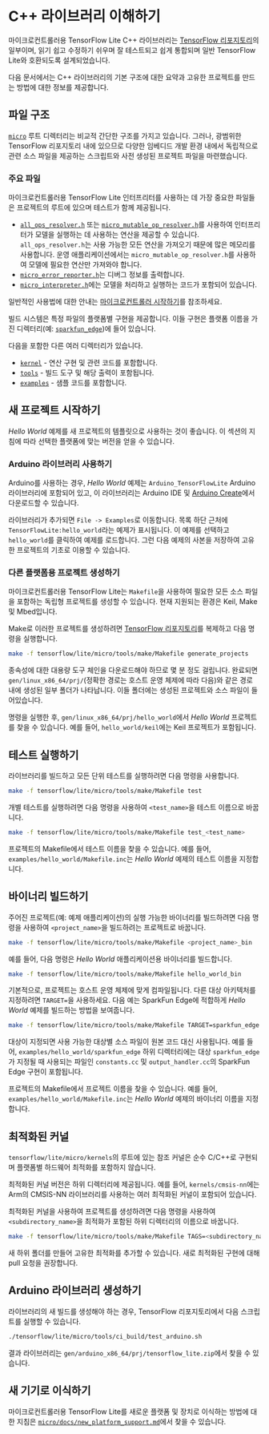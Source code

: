 # C++ 라이브러리 이해하기

마이크로컨트롤러용 TensorFlow Lite C++ 라이브러리는 [TensorFlow 리포지토리](https://github.com/tensorflow/tflite-micro/blob/main/tensorflow/lite/micro)의 일부이며, 읽기 쉽고 수정하기 쉬우며 잘 테스트되고 쉽게 통합되며 일반 TensorFlow Lite와 호환되도록 설계되었습니다.

다음 문서에서는 C++ 라이브러리의 기본 구조에 대한 요약과 고유한 프로젝트를 만드는 방법에 대한 정보를 제공합니다.

## 파일 구조

[`micro`](https://github.com/tensorflow/tflite-micro/blob/main/tensorflow/lite/micro) 루트 디렉터리는 비교적 간단한 구조를 가지고 있습니다. 그러나, 광범위한 TensorFlow 리포지토리 내에 있으므로 다양한 임베디드 개발 환경 내에서 독립적으로 관련 소스 파일을 제공하는 스크립트와 사전 생성된 프로젝트 파일을 마련했습니다.

### 주요 파일

마이크로컨트롤러용 TensorFlow Lite 인터프리터를 사용하는 데 가장 중요한 파일들은 프로젝트의 루트에 있으며 테스트가 함께 제공됩니다.

- [`all_ops_resolver.h`](https://github.com/tensorflow/tflite-micro/blob/main/tensorflow/lite/micro/all_ops_resolver.h) 또는 [`micro_mutable_op_resolver.h`](https://github.com/tensorflow/tflite-micro/blob/main/tensorflow/lite/micro/micro_mutable_op_resolver.h)를 사용하여 인터프리터가 모델을 실행하는 데 사용하는 연산을 제공할 수 있습니다. `all_ops_resolver.h`는 사용 가능한 모든 연산을 가져오기 때문에 많은 메모리를 사용합니다. 운영 애플리케이션에서는 `micro_mutable_op_resolver.h`를 사용하여 모델에 필요한 연산만 가져와야 합니다.
- [`micro_error_reporter.h`](https://github.com/tensorflow/tflite-micro/blob/main/tensorflow/lite/micro/micro_error_reporter.h)는 디버그 정보를 출력합니다.
- [`micro_interpreter.h`](https://github.com/tensorflow/tflite-micro/blob/main/tensorflow/lite/micro/micro_interpreter.h)에는 모델을 처리하고 실행하는 코드가 포함되어 있습니다.

일반적인 사용법에 대한 안내는 [마이크로컨트롤러 시작하기](get_started_low_level.md)를 참조하세요.

빌드 시스템은 특정 파일의 플랫폼별 구현을 제공합니다. 이들 구현은 플랫폼 이름을 가진 디렉터리(예: [`sparkfun_edge`](https://github.com/tensorflow/tflite-micro/blob/main/tensorflow/lite/micro/sparkfun_edge))에 들어 있습니다.

다음을 포함한 다른 여러 디렉터리가 있습니다.

- [`kernel`](https://github.com/tensorflow/tflite-micro/blob/main/tensorflow/lite/micro/kernels) - 연산 구현 및 관련 코드를 포함합니다.
- [`tools`](https://github.com/tensorflow/tflite-micro/blob/main/tensorflow/lite/micro/tools) - 빌드 도구 및 해당 출력이 포함됩니다.
- [`examples`](https://github.com/tensorflow/tflite-micro/blob/main/tensorflow/lite/micro/examples) - 샘플 코드를 포함합니다.

## 새 프로젝트 시작하기

*Hello World* 예제를 새 프로젝트의 템플릿으로 사용하는 것이 좋습니다. 이 섹션의 지침에 따라 선택한 플랫폼에 맞는 버전을 얻을 수 있습니다.

### Arduino 라이브러리 사용하기

Arduino를 사용하는 경우, *Hello World* 예제는 `Arduino_TensorFlowLite` Arduino 라이브러리에 포함되어 있고, 이 라이브러리는 Arduino IDE 및 [Arduino Create](https://create.arduino.cc/)에서 다운로드할 수 있습니다.

라이브러리가 추가되면 `File -> Examples`로 이동합니다. 목록 하단 근처에 `TensorFlowLite:hello_world`라는 예제가 표시됩니다. 이 예제를 선택하고 `hello_world`를 클릭하여 예제를 로드합니다. 그런 다음 예제의 사본을 저장하여 고유한 프로젝트의 기초로 이용할 수 있습니다.

### 다른 플랫폼용 프로젝트 생성하기

마이크로컨트롤러용 TensorFlow Lite는 `Makefile`을 사용하여 필요한 모든 소스 파일을 포함하는 독립형 프로젝트를 생성할 수 있습니다. 현재 지원되는 환경은 Keil, Make 및 Mbed입니다.

Make로 이러한 프로젝트를 생성하려면 [TensorFlow 리포지토리](http://github.com/tensorflow/tensorflow)를 복제하고 다음 명령을 실행합니다.

```bash
make -f tensorflow/lite/micro/tools/make/Makefile generate_projects
```

종속성에 대한 대용량 도구 체인을 다운로드해야 하므로 몇 분 정도 걸립니다. 완료되면 `gen/linux_x86_64/prj/`(정확한 경로는 호스트 운영 체제에 따라 다음)와 같은 경로 내에 생성된 일부 폴더가 나타납니다. 이들 폴더에는 생성된 프로젝트와 소스 파일이 들어있습니다.

명령을 실행한 후, `gen/linux_x86_64/prj/hello_world`에서 *Hello World* 프로젝트를 찾을 수 있습니다. 예를 들어, `hello_world/keil`에는 Keil 프로젝트가 포함됩니다.

## 테스트 실행하기

라이브러리를 빌드하고 모든 단위 테스트를 실행하려면 다음 명령을 사용합니다.

```bash
make -f tensorflow/lite/micro/tools/make/Makefile test
```

개별 테스트를 실행하려면 다음 명령을 사용하여 `<test_name>`을 테스트 이름으로 바꿉니다.

```bash
make -f tensorflow/lite/micro/tools/make/Makefile test_<test_name>
```

프로젝트의 Makefile에서 테스트 이름을 찾을 수 있습니다. 예를 들어, `examples/hello_world/Makefile.inc`는 *Hello World* 예제의 테스트 이름을 지정합니다.

## 바이너리 빌드하기

주어진 프로젝트(예: 예제 애플리케이션)의 실행 가능한 바이너리를 빌드하려면 다음 명령을 사용하여 `<project_name>`을 빌드하려는 프로젝트로 바꿉니다.

```bash
make -f tensorflow/lite/micro/tools/make/Makefile <project_name>_bin
```

예를 들어, 다음 명령은 *Hello World* 애플리케이션용 바이너리를 빌드합니다.

```bash
make -f tensorflow/lite/micro/tools/make/Makefile hello_world_bin
```

기본적으로, 프로젝트는 호스트 운영 체제에 맞게 컴파일됩니다. 다른 대상 아키텍처를 지정하려면 `TARGET=`을 사용하세요. 다음 예는 SparkFun Edge에 적합하게 *Hello World* 예제를 빌드하는 방법을 보여줍니다.

```bash
make -f tensorflow/lite/micro/tools/make/Makefile TARGET=sparkfun_edge hello_world_bin
```

대상이 지정되면 사용 가능한 대상별 소스 파일이 원본 코드 대신 사용됩니다. 예를 들어, `examples/hello_world/sparkfun_edge` 하위 디렉터리에는 대상 `sparkfun_edge`가 지정될 때 사용되는 파일인 `constants.cc` 및 `output_handler.cc`의 SparkFun Edge 구현이 포함됩니다.

프로젝트의 Makefile에서 프로젝트 이름을 찾을 수 있습니다. 예를 들어, `examples/hello_world/Makefile.inc`는 *Hello World* 예제의 바이너리 이름을 지정합니다.

## 최적화된 커널

`tensorflow/lite/micro/kernels`의 루트에 있는 참조 커널은 순수 C/C++로 구현되며 플랫폼별 하드웨어 최적화를 포함하지 않습니다.

최적화된 커널 버전은 하위 디렉터리에 제공됩니다. 예를 들어, `kernels/cmsis-nn`에는 Arm의 CMSIS-NN 라이브러리를 사용하는 여러 최적화된 커널이 포함되어 있습니다.

최적화된 커널을 사용하여 프로젝트를 생성하려면 다음 명령을 사용하여 `<subdirectory_name>`을 최적화가 포함된 하위 디렉터리의 이름으로 바꿉니다.

```bash
make -f tensorflow/lite/micro/tools/make/Makefile TAGS=<subdirectory_name> generate_projects
```

새 하위 폴더를 만들어 고유한 최적화를 추가할 수 있습니다. 새로 최적화된 구현에 대해 pull 요청을 권장합니다.

## Arduino 라이브러리 생성하기

라이브러리의 새 빌드를 생성해야 하는 경우, TensorFlow 리포지토리에서 다음 스크립트를 실행할 수 있습니다.

```bash
./tensorflow/lite/micro/tools/ci_build/test_arduino.sh
```

결과 라이브러리는 `gen/arduino_x86_64/prj/tensorflow_lite.zip`에서 찾을 수 있습니다.

## 새 기기로 이식하기

마이크로컨트롤러용 TensorFlow Lite를 새로운 플랫폼 및 장치로 이식하는 방법에 대한 지침은 [`micro/docs/new_platform_support.md`](https://github.com/tensorflow/tflite-micro/blob/main/tensorflow/lite/micro/docs/new_platform_support.md)에서 찾을 수 있습니다.

